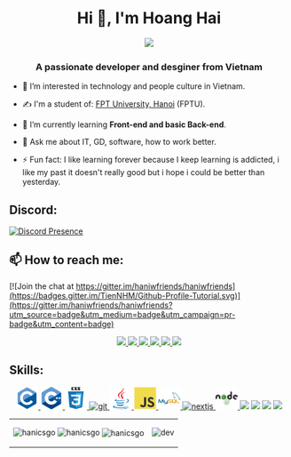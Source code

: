 <h1 align="center">Hi 👋, I'm Hoang Hai</h1>
<p align="center"><img src="https://img.icons8.com/color/48/000000/vietnam-circular.png"/></p>
<h3 align="center">A passionate developer and desginer from Vietnam </h3>

- 👀 I’m interested in technology and people culture in Vietnam.

- ✍ I'm a student of: [FPT University, Hanoi]([https://daihoc.fpt.edu.vn/tag/fptu/](https://daihoc.fpt.edu.vn/tag/fptu/)) (FPTU).

- 🌱 I’m currently learning **Front-end and basic Back-end**.

- 💬 Ask me about IT, GD, software, how to work better.

- ⚡ Fun fact: I like learning forever because I keep learning is addicted, i like my past it doesn't really good but i hope i could be better than yesterday.

## Discord:

[![Discord Presence](https://lanyard.cnrad.dev/api/498819334504710165)](https://discord.com/users/498819334504710165)

## 📫 How to reach me:

[![Join the chat at https://gitter.im/haniwfriends/haniwfriends](https://badges.gitter.im/TienNHM/Github-Profile-Tutorial.svg)](https://gitter.im/haniwfriends/haniwfriends?utm_source=badge&utm_medium=badge&utm_campaign=pr-badge&utm_content=badge)

<p align="center">
  <a href="https://www.facebook.com/hanifancy" alt="Facebook">
    <img src="https://img.icons8.com/fluent/48/000000/facebook-new.png" target="_blank" />
  </a> 
  <a href="https://www.instagram.com/kophaihaitran" alt="Instagram">
    <img src="https://img.icons8.com/fluent/48/000000/instagram-new.png"/>
  </a>
  <a href="https://www.behance.net/sogoodtobebad" alt="Behance">
    <img src="https://img.icons8.com/fluent/48/000000/behance.png"/>
  </a>
  <a href="https://github.com/hanicsgo" alt="Github">
    <img src="https://img.icons8.com/fluent/48/000000/github.png"/>
  </a> 
  <a href="https://www.youtube.com/channel/UCGTbKB8V3xL0P9k5RgtVa6w" alt="Youtube channel" target="_blank" >
    <img src="https://img.icons8.com/fluent/48/000000/youtube-play.png"/>
  </a>
  <a href="mailto:haigtasan@gmail.com" alt="Email">
    <img src="https://img.icons8.com/fluent/48/000000/mailing.png"/>
  </a>
</p>

## Skills:
<p align="center">
  <a href="https://www.cprogramming.com/" target="_blank" rel="noreferrer"> 
    <img src="https://raw.githubusercontent.com/devicons/devicon/master/icons/c/c-original.svg" alt="c" width="40" height="40"/> 
  </a> 
  <a href="https://www.w3schools.com/cpp/" target="_blank" rel="noreferrer"> 
    <img src="https://raw.githubusercontent.com/devicons/devicon/master/icons/cplusplus/cplusplus-original.svg" alt="cplusplus" width="40" height="40"/> 
  </a> 
  <a href="https://www.w3schools.com/css/" target="_blank" rel="noreferrer"> 
    <img src="https://raw.githubusercontent.com/devicons/devicon/master/icons/css3/css3-original-wordmark.svg" alt="css3" width="40" height="40"/> 
  </a>
  <a href="https://git-scm.com/" target="_blank" rel="noreferrer"> 
    <img src="https://www.vectorlogo.zone/logos/git-scm/git-scm-icon.svg" alt="git" width="40" height="40"/> 
  </a> 
  <a href="https://www.java.com" target="_blank" rel="noreferrer"> 
    <img src="https://raw.githubusercontent.com/devicons/devicon/master/icons/java/java-original.svg" alt="java" width="40" height="40"/> 
  </a> 
  <a href="https://developer.mozilla.org/en-US/docs/Web/JavaScript" target="_blank" rel="noreferrer"> 
    <img src="https://raw.githubusercontent.com/devicons/devicon/master/icons/javascript/javascript-original.svg" alt="javascript" width="40" height="40"/> 
  </a> 
  <a href="https://www.mysql.com/" target="_blank" rel="noreferrer"> 
    <img src="https://raw.githubusercontent.com/devicons/devicon/master/icons/mysql/mysql-original-wordmark.svg" alt="mysql" width="40" height="40"/> 
  </a> 
  <a href="https://nextjs.org/" target="_blank" rel="noreferrer"> 
    <img src="https://cdn.worldvectorlogo.com/logos/nextjs-2.svg" alt="nextjs" width="40" height="40"/> 
  </a> 
  <a href="https://nodejs.org" target="_blank" rel="noreferrer"> 
    <img src="https://raw.githubusercontent.com/devicons/devicon/master/icons/nodejs/nodejs-original-wordmark.svg" alt="nodejs" width="40" height="40"/> 
  </a> 
    <img src="https://img.icons8.com/color/48/000000/adobe-photoshop--v1.png"/>
    <img src="https://img.icons8.com/color/48/000000/adobe-illustrator--v1.png"/>
    <img src="https://img.icons8.com/color/48/000000/adobe-premiere-pro--v1.png"/>
    <img src="https://img.icons8.com/color/48/000000/adobe-after-effects--v1.png"/>
</p>

<table style="width:100%;">
  <tr>
    <td>
      <img src="https://github-readme-stats.vercel.app/api/top-langs/?username=hanicsgo&bg_color=FFFFFF00&text_color=179fa3&layout=compact&hide=CSS&langs_count=10&custom_title=Top%20ngôn%20ngữ%20được%20dùng" alt="hanicsgo" width="100%"/>
      <img src="https://github-readme-stats.vercel.app/api?username=hanicsgo&bg_color=FFFFFF00&text_color=179fa3&show_icons=true&count_private=true&include_all_commits=true&custom_title=Hoạt%20động%20trên%20Github" alt="hanicsgo" width="100%"/>
      <img align="center" src="https://github-readme-streak-stats.herokuapp.com/?user=hanicsgo&&theme=tokyonight" alt="hanicsgo"/>
    </td>
    <td>
      <p align="center"> 
        <img src="https://cdn.dribbble.com/users/1059583/screenshots/4171367/coding-freak.gif" alt="dev" width="100%"/>
      </p>
    </td>
  </tr>
</table>
</p>
